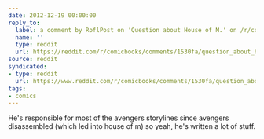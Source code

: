 ```yaml
---
date: 2012-12-19 00:00:00
reply_to:
  label: a comment by RoflPost on 'Question about House of M.' on /r/comicbooks
  name: ''
  type: reddit
  url: https://reddit.com/r/comicbooks/comments/1530fa/question_about_house_of_m/c7it9tp/
source: reddit
syndicated:
- type: reddit
  url: https://www.reddit.com/r/comicbooks/comments/1530fa/question_about_house_of_m/c7iyvhk/
tags:
- comics
---
```


He's responsible for most of the avengers storylines since avengers disassembled (which led into house of m) so yeah, he's written a lot of stuff.